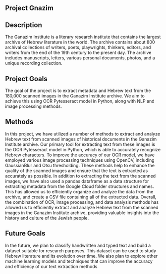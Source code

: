 ## Project Gnazim

## Description
The Ganazim Institute is a literary research institute that contains the largest archive of Hebrew literature in the world.
The archive contains about 800 archival collections of writers, poets, playwrights, thinkers, editors, and writers from the end of the 19th century to the present day. 
The archive includes manuscripts, letters, various personal documents, photos, and a unique recording collection.

## Project Goals
The goal of the project is to extract metadata and Hebrew text from the 180,000 scanned images in the Ganazim Institute archive. We aim to achieve this using OCR Pytesseract model in Python, along with NLP and image processing methods.

## Methods
In this project, we have utilized a number of methods to extract and analyze Hebrew text from scanned images of historical documents in the Ganazim Institute archive. Our primary tool for extracting text from these images is the OCR Pytesseract model in Python, which is able to accurately recognize Hebrew characters.
To improve the accuracy of our OCR model, we have employed various image processing techniques using OpenCV, including GaussianBlur and Otsu thresholding. These methods help to enhance the quality of the scanned images and ensure that the text is extracted as accurately as possible.
In addition to extracting the text from the scanned images, we have also used a pandas dataframe as a data structure for extracting metadata from the Google Cloud folder structures and names. This has allowed us to efficiently organize and analyze the data from the archive, and create a CSV file containing all of the extracted data.
Overall, the combination of OCR, image processing, and data analysis methods has allowed us to efficiently extract and analyze Hebrew text from the scanned images in the Ganazim Institute archive, providing valuable insights into the history and culture of the Jewish people.

## Future Goals
In the future, we plan to classify handwritten and typed text and build a dataset suitable for research purposes. 
This dataset can be used to study Hebrew literature and its evolution over time. We also plan to explore other machine learning models and techniques that can improve the accuracy and efficiency of our text extraction methods.

